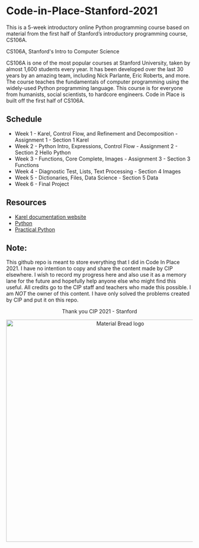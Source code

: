 # Code-in-Place-Stanford-2021
This is a 5-week introductory online Python programming course based on material from the first half of Stanford’s introductory programming course, CS106A.

CS106A, Stanford's Intro to Computer Science

CS106A is one of the most popular courses at Stanford University, taken by almost 1,600 students every year. It has been developed over the last 30 years by an amazing team, including Nick Parlante, Eric Roberts, and more. The course teaches the fundamentals of computer programming using the widely-used Python programming language. This course is for everyone from humanists, social scientists, to hardcore engineers. Code in Place is built off the first half of CS106A.

## Schedule

- Week 1 - Karel, Control Flow, and Refinement and Decomposition - Assignment 1 - Section 1 Karel
- Week 2 - Python Intro, Expressions, Control Flow - Assignment 2 - Section 2 Hello Python
- Week 3 - Functions, Core Complete, Images - Assignment 3 - Section 3 Functions
- Week 4 - Diagnostic Test, Lists, Text Processing - Section 4 Images
- Week 5 - Dictionaries, Files, Data Science - Section 5 Data
- Week 6 - Final Project

## Resources

- [Karel documentation website](https://compedu.stanford.edu/karel-reader/docs/python/en/intro.html)
- [Python](https://codeinplace2021.github.io/pythonreader/en/intro/)
- [Practical Python](https://practical.learnpython.dev/)



## Note:

This github repo is meant to store everything that I did in Code In Place 2021. I have no intention to copy and share the content made by CIP elsewhere. I wish to record my progress  here and also use it as a memory lane for the future and hopefully help anyone else who might find this useful. All credits go to the CIP staff and teachers who made this possible. I am *NOT* the owner of this content. I have only solved the problems created by CIP and put it on this repo.

<p align="center">
  Thank you CIP 2021 - Stanford
</p> 


<p align="center">
  <img width="600" src="https://codeinplace.stanford.edu/static/media/logo.89244802.png" alt="Material Bread logo">
</p>
